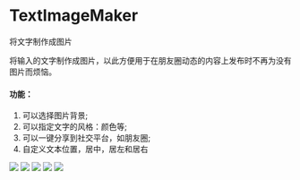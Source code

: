 # TextImageMaker

将文字制作成图片

将输入的文字制作成图片，以此方便用于在朋友圈动态的内容上发布时不再为没有图片而烦恼。

#### 功能：
1. 可以选择图片背景;
2. 可以指定文字的风格：颜色等;
3. 可以一键分享到社交平台，如朋友圈;
4. 自定义文本位置，居中，居左和居右

![](./snapshoot/1.png)
![](./snapshoot/2.png)
![](./snapshoot/3.png)
![](./snapshoot/4.png)
![](./snapshoot/5.png)